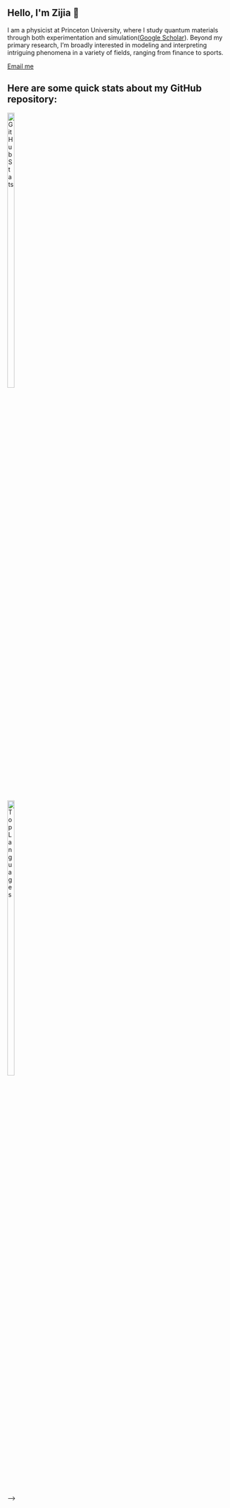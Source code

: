 ## Hello, I'm Zijia 👋

I am a physicist at Princeton University, where I study quantum materials through both experimentation and simulation([Google Scholar](https://scholar.google.com/citations?user=KNUkxEgAAAAJ&hl=en)). Beyond my primary research, I’m broadly interested in modeling and interpreting intriguing phenomena in a variety of fields, ranging from finance to sports.

[Email me](mailto:chengzijia@yahoo.com)

## Here are some quick stats about my GitHub repository:

<div style="width:100px;">
  <img 
    src="https://github-readme-stats.vercel.app/api?username=Zijia-Cheng&show_icons=true&theme=tokyonight"
    alt="GitHub Stats"
    style="width:40%;" />
</div>

<div style="width:100px;">
  <img 
    src="https://github-readme-stats.vercel.app/api/top-langs/?username=Zijia-Cheng&layout=compact&theme=tokyonight"
    alt="Top Languages"
    style="width:40%;" />
</div>





-->
